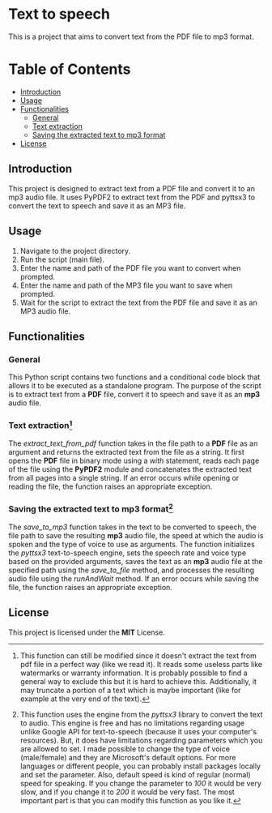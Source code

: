 # **Text to speech**
This is a project that aims to convert text from the PDF file to mp3 format.

# Table of Contents
- [Introduction](#introduction)
- [Usage](#usage)
- [Functionalities](#functionalities)
  - [General](#general)
  - [Text extraction](#text-extraction)
  - [Saving the extracted text to mp3 format](#saving-the-extracted-text-to-mp3-format)
- [License](#license)

## Introduction
This project is designed to extract text from a PDF file and convert it to an mp3 audio file.
It uses PyPDF2 to extract text from the PDF and pyttsx3 to convert the text to speech and save
it as an MP3 file.

## Usage
1. Navigate to the project directory.
2. Run the script (main file).
3. Enter the name and path of the PDF file you want to convert when prompted.
4. Enter the name and path of the MP3 file you want to save when prompted.
5. Wait for the script to extract the text from the PDF file and save it as an MP3 audio file.

## Functionalities
### General
This Python script contains two functions and a conditional code block that allows it to be executed
as a standalone program. The purpose of the script is to extract text from a **PDF** file, convert it to
speech and save it as an **mp3** audio file.

### Text extraction[^1]
The *extract_text_from_pdf* function takes in the file path to a **PDF** file as an argument and returns
the extracted text from the file as a string. It first opens the **PDF** file in binary mode using a _with_
statement, reads each page of the file using the **PyPDF2** module and concatenates the extracted text from
all pages into a single string. If an error occurs while opening or reading the file, the function raises an
appropriate exception.

### Saving the extracted text to mp3 format[^2]
The *save_to_mp3* function takes in the text to be converted to speech, the file path to save the resulting
**mp3** audio file, the speed at which the audio is spoken and the type of voice to use as arguments.
The function initializes the *pyttsx3* text-to-speech engine, sets the speech rate and voice type based on the
provided arguments, saves the text as an **mp3** audio file at the specified path using the _save_to_file_
method, and processes the resulting audio file using the _runAndWait_ method. If an error occurs while
saving the file, the function raises an appropriate exception.

## License
This project is licensed under the **MIT** License.

[^1]: This function can still be modified since it doesn't extract the text from pdf file in a perfect way
(like we read it). It reads some useless parts like watermarks or warranty information. It is probably possible
to find a general way to exclude this but it is hard to achieve this.
Additionally, it may truncate a portion of a text which is maybe important (like for example at the very end of
the text).

[^2]: This function uses the engine from the _pyttsx3_ library to convert the text to audio. This engine is
free and has no limitations regarding usage unlike Google API for text-to-speech (because it uses your
computer's resources). But, it does have limitations regarding parameters which you are allowed to set. I
made possible to change the type of voice (male/female) and they are Microsoft's default options. For more
languages or different people, you can probably install packages locally and set the parameter.
Also, default speed is kind of regular (normal) speed for speaking. If you change the parameter to _100_ it
would be very slow, and if you change it to _200_ it would be very fast.
The most important part is that you can modify this function as you like it.
